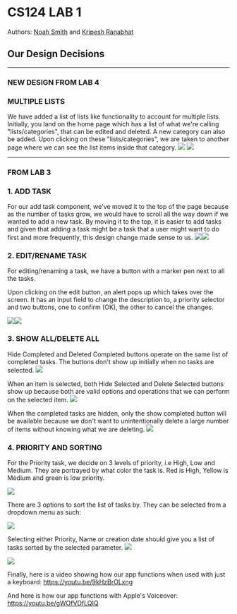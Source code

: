 # CS124 LAB 1 
Authors: 
[Noah Smith](https://github.com/noahsmitty) and [Kripesh Ranabhat](https://github.com/kripeshr22)

## Our Design Decisions
----
### NEW DESIGN FROM LAB 4

### MULTIPLE LISTS
We have added a list of lists like functionality to account for multiple lists. Initially, you land on the home page which has a list of what we're calling "lists/categories", that can be edited and deleted.
A new category can also be added. Upon clicking on these "lists/categories", we are taken to another page where we can see the list items inside that category. 
![](../src/images/ml1.png)
![](../src/images/ml2.png)

----
### FROM LAB 3
### 1. ADD TASK
For our add task component, we've moved it to the top of the page because as the number of tasks
grow, we would have to scroll all the way down if we wanted to add a new task. By moving it to the top, it is easier to add tasks
and given that adding a task might be a task that a user might want to do first and more frequently, this design change made sense to us.
![](../src/images/ss1.png)![](../src/images/ss1.1.png)

### 2. EDIT/RENAME TASK
For editing/renaming a task, we have a button with a marker pen next to all the tasks.

Upon clicking on the edit button, an alert pops up which takes over the screen. It has an 
input field to change the description to, a priority selector and two buttons, one to confirm (OK),
the other to cancel the changes.

![](../src/images/ss2.png)![](../src/images/ss2.2.png)

### 3. SHOW ALL/DELETE ALL
Hide Completed and Deleted Completed buttons operate on the same list of completed tasks.
The buttons don't show up initially when no tasks are selected.
![](../src/images/ss3.png)

When an item is selected, both Hide Selected and Delete Selected buttons show up because both are valid options and operations that we can perform on the selected item.
![](../src/images/ss7.png)

When the completed tasks are hidden, only the show completed button will be available because we don't want to unintentionally delete a large number of items without knowing what we are deleting.
![](../src/images/ss8.png)


### 4. PRIORITY AND SORTING
For the Priority task, we decide on 3 levels of priority, i.e High, Low and Medium. They are 
portrayed by what color the task is. Red is High, Yellow is Medium and green is low priority. 

![](../src/images/ss6.png)

There are 3 options to sort the list of tasks by. They can be selected from a dropdown menu as such:

![](../src/images/ss4.png)

Selecting either Priority, Name or creation date should give you a list of tasks sorted by the selected parameter.
![](../src/images/ss5.png)

![](../src/images/ss6.png)


Finally, here is a video showing how our app functions when used with just a keyboard:
https://youtu.be/9kHzBrOLxng

And here is how our app functions with Apple's Voiceover:
https://youtu.be/gWOfVDfLQIQ
